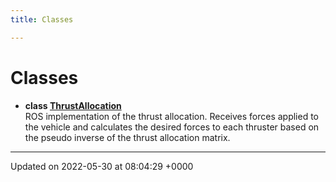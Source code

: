 ```yaml
---
title: Classes

---
```


# Classes




* **class [ThrustAllocation](/medusa_base/api/markdown/medusa_control/static_thruster_allocation/Classes/classThrustAllocation/)** <br>ROS implementation of the thrust allocation. Receives forces applied to the vehicle and calculates the desired forces to each thruster based on the pseudo inverse of the thrust allocation matrix. 



-------------------------------

Updated on 2022-05-30 at 08:04:29 +0000
